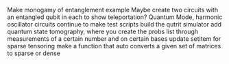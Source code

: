 Make monogamy of entanglement example
Maybe create two circuits with an entangled qubit in each to show teleportation?
Quantum Mode, harmonic oscillator circuits
continue to make test scripts
build the qutrit simulator
add quantum state tomography, where you create the probs list through measurements of a certain number and on certain bases
update setitem for sparse tensoring
make a function that auto converts a given set of matrices to sparse or dense

